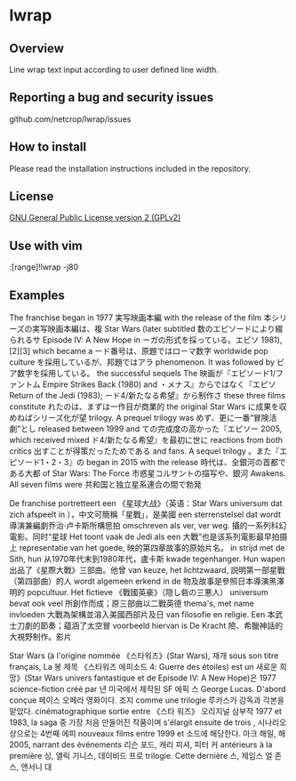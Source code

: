 # lwrap

## Overview
Line wrap text input according to user defined line width.

## Reporting a bug and security issues

github.com/netcrop/lwrap/issues

## How to install

Please read the installation instructions included in the repository.

## License

[GNU General Public License version 2 (GPLv2)](https://github.com/netcrop/lwrap/COPYING)

## Use with vim
:[range]!lwrap -j80

## Examples

  The  franchise  began  in 1977 	実写映画本編
  with  the  release of the film 	本シリーズの実写映画本編は、複
  Star   Wars  (later  subtitled 	数のエピソードにより綴られるサ
  Episode  IV:  A  New  Hope  in 	ーガの形式を採っている。エピソ
  1981),[2][3]  which  became  a 	ード番号は、原題ではローマ数字
  worldwide      pop     culture 	を採用しているが、邦題ではアラ
  phenomenon. It was followed by 	ビア数字を採用している。
  the   successful  sequels  The 	映画が『エピソード1/ファントム
  Empire Strikes Back (1980) and 	・メナス』からではなく『エピソ
  Return  of  the  Jedi  (1983); 	ード4/新たなる希望』から制作さ
  these  three  films constitute 	れたのは、まずは一作目が商業的
  the    original    Star   Wars 	に成果を収めねばシリーズ化が望
  trilogy. A prequel trilogy was 	めず、更に一番“冒険活劇”とし
  released   between   1999  and 	ての完成度の高かった『エピソー
  2005,   which  received  mixed 	ド4/新たなる希望』を最初に世に
  reactions  from  both  critics 	出すことが得策だったためである
  and  fans.  A  sequel  trilogy 	。また『エピソード1・2・3』の
  began in 2015 with the release 	時代は、全銀河の首都である大都
  of   Star   Wars:   The  Force 	市惑星コルサントの描写や、銀河
  Awakens.  All seven films were 	共和国と独立星系連合の間で勃発

  De  franchise portretteert een 	《星球大战》（英语：Star  Wars
  universum dat zich afspeelt in 	），中文可簡稱「星戰」，是美國
  een  sterrenstelsel  dat wordt 	導演兼編劇乔治·卢卡斯所構思拍
  omschreven  als  ver, ver weg. 	攝的一系列科幻電影。同时“星球
  Het toont vaak de Jedi als een 	大戰”也是该系列電影最早拍摄上
  representatie  van  het goede, 	映的第四章故事的原始片名。
  in  strijd  met  de  Sith, hun 	从1970年代末到1980年代，盧卡斯
  kwade  tegenhanger.  Hun wapen 	出品了《星際大戰》三部曲。他曾
  van  keuze,  het  lichtzwaard, 	説明第一部星戰（第四部曲）的人
  wordt  algemeen  erkend  in de 	物及故事是參照日本導演黑澤明的
  popcultuur.    Het    fictieve 	《戰國英豪》（隠し砦の三悪人）
  universum   bevat   ook   veel 	所創作而成；原三部曲以二戰英德
  thema's,  met  name  invloeden 	大戰為架構並溶入美國西部片及日
  van  filosofie en religie. Een 	本武士刀劇的節奏；藴涵了太空冒
  voorbeeld hiervan is De Kracht 	險、希臘神話的大視野制作。影片

  Star  Wars (à l'origine nommée 	《스타워즈》(Star  Wars),  재개
  sous  son  titre  français, La 	봉 제목 《스타워즈 에피소드 4: 
  Guerre  des  étoiles)  est  un 	새로운  희망》(Star  Wars 
  univers   fantastique   et  de 	Episode  IV:  A New Hope)은 1977
  science-fiction    créé    par 	년  미국에서  제작된 SF 에픽 스
  George  Lucas.  D'abord conçue 	페이스  오페라  영화이다. 조지 
  comme       une       trilogie 	루카스가 감독과 각본을 맡았다. 
  cinématographique sortie entre 	《스타  워즈》  오리지널 삼부작 
  1977    et   1983,   la   saga 	중  가장 처음 만들어진 작품이며
  s'élargit   ensuite  de  trois 	,  시나리오  상으로는 4번째 에피
  nouveaux  films  entre 1999 et 	소드에  해당한다.  마크 해밀, 해
  2005,  narrant  des événements 	리슨  포드,  캐리 피셔, 피터 커
  antérieurs   à   la   première 	싱,  앨릭  기니스, 데이비드 프로
  trilogie.    Cette    dernière 	스,  제임스  얼 존스, 앤서니 대
